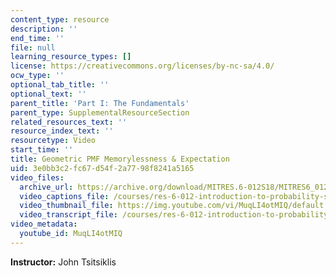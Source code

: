 ```yaml
---
content_type: resource
description: ''
end_time: ''
file: null
learning_resource_types: []
license: https://creativecommons.org/licenses/by-nc-sa/4.0/
ocw_type: ''
optional_tab_title: ''
optional_text: ''
parent_title: 'Part I: The Fundamentals'
parent_type: SupplementalResourceSection
related_resources_text: ''
resource_index_text: ''
resourcetype: Video
start_time: ''
title: Geometric PMF Memorylessness & Expectation
uid: 3e0bb3c2-fc67-d54f-2a77-98f8241a5165
video_files:
  archive_url: https://archive.org/download/MITRES.6-012S18/MITRES6_012S18_L06-06_300k.mp4
  video_captions_file: /courses/res-6-012-introduction-to-probability-spring-2018/85a7db27a5b454d78df551536af71933_MuqLI4otMIQ.vtt
  video_thumbnail_file: https://img.youtube.com/vi/MuqLI4otMIQ/default.jpg
  video_transcript_file: /courses/res-6-012-introduction-to-probability-spring-2018/f8408ddae509310e0fb2d9fed8483e0e_MuqLI4otMIQ.pdf
video_metadata:
  youtube_id: MuqLI4otMIQ
---
```


**Instructor:** John Tsitsiklis

